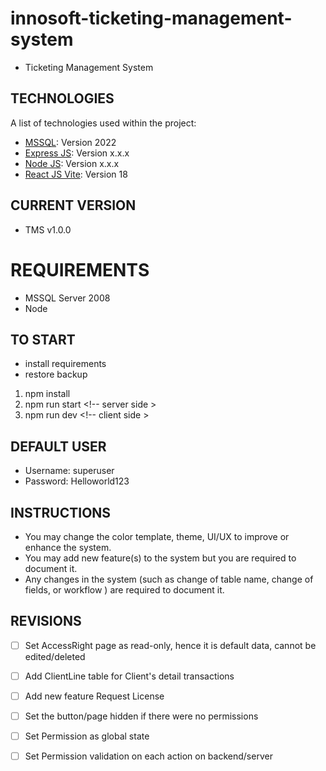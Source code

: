 # innosoft-ticketing-management-system

- Ticketing Management System

## TECHNOLOGIES

A list of technologies used within the project:

- [MSSQL](https://www.microsoft.com/en-us/download/details.aspx?id=30438): Version 2022
- [Express JS](https://nodejs.org/en): Version x.x.x
- [Node JS](https://nodejs.org/en): Version x.x.x
- [React JS Vite](): Version 18

## CURRENT VERSION

- TMS v1.0.0

# REQUIREMENTS
- MSSQL Server 2008
- Node

## TO START
- install requirements
- restore backup
  
1. npm install
2. npm run start <!-- server side >
3. npm run dev <!-- client side >

## DEFAULT USER
- Username: superuser
- Password: Helloworld123

## INSTRUCTIONS
- You may change the color template, theme, UI/UX to improve or enhance the system.
- You may add new feature(s) to the system but you are required to document it.
- Any changes in the system (such as change of table name, change of fields, or workflow ) are required to document it.

## REVISIONS
- [ ] Set AccessRight page as read-only, hence it is default data, cannot be edited/deleted
- [ ] Add ClientLine table for Client's detail transactions
- [ ] Add new feature Request License
- [ ] Set the button/page hidden if there were no permissions
- [ ] Set Permission as global state
- [ ] Set Permission validation on each action on backend/server

